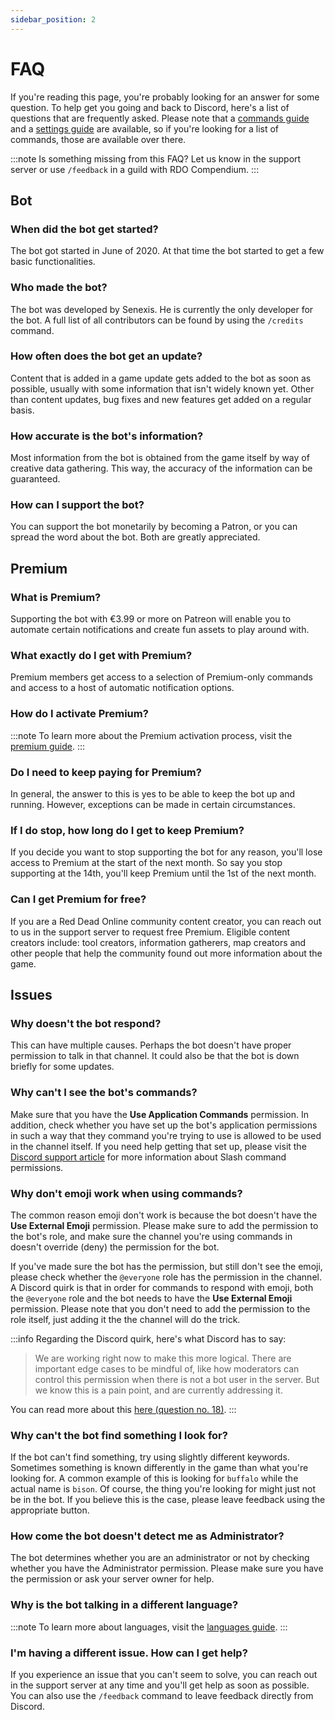 ```yaml
---
sidebar_position: 2
---
```


# FAQ

If you're reading this page, you're probably looking for an answer for some question. To help get you going and back to Discord, here's a list of questions that are frequently asked.
Please note that a [commands guide](./guides/commands) and a [settings guide](./guides/settings) are available, so if you're looking for a list of commands, those are available over there.

:::note
Is something missing from this FAQ? Let us know in the support server or use `/feedback` in a guild with RDO Compendium.
:::

## Bot

### When did the bot get started?

The bot got started in June of 2020. At that time the bot started to get a few basic functionalities.

### Who made the bot?

The bot was developed by Senexis. He is currently the only developer for the bot. A full list of all contributors can be found by using the `/credits` command.

### How often does the bot get an update?

Content that is added in a game update gets added to the bot as soon as possible, usually with some information that isn't widely known yet.
Other than content updates, bug fixes and new features get added on a regular basis.

### How accurate is the bot's information?

Most information from the bot is obtained from the game itself by way of creative data gathering. This way, the accuracy of the information can be guaranteed.

### How can I support the bot?

You can support the bot monetarily by becoming a Patron, or you can spread the word about the bot. Both are greatly appreciated.

## Premium

### What is Premium?

Supporting the bot with €3.99 or more on Patreon will enable you to automate certain notifications and create fun assets to play around with.

### What exactly do I get with Premium?

Premium members get access to a selection of Premium-only commands and access to a host of automatic notification options.

### How do I activate Premium?

:::note
To learn more about the Premium activation process, visit the [premium guide](./guides/premium).
:::

### Do I need to keep paying for Premium?

In general, the answer to this is yes to be able to keep the bot up and running. However, exceptions can be made in certain circumstances.

### If I do stop, how long do I get to keep Premium?

If you decide you want to stop supporting the bot for any reason, you'll lose access to Premium at the start of the next month.
So say you stop supporting at the 14th, you'll keep Premium until the 1st of the next month.

### Can I get Premium for free?

If you are a Red Dead Online community content creator, you can reach out to us in the support server to request free Premium.
Eligible content creators include: tool creators, information gatherers, map creators and other people that help the community found out more information about the game.

## Issues

### Why doesn't the bot respond?

This can have multiple causes. Perhaps the bot doesn't have proper permission to talk in that channel. It could also be that the bot is down briefly for some updates.

### Why can't I see the bot's commands?

Make sure that you have the **Use Application Commands** permission. In addition, check whether you have set up the bot's application permissions in such a way that they command you're trying to use
is allowed to be used in the channel itself. If you need help getting that set up, please visit the
[Discord support article](https://support.discord.com/hc/en-us/articles/4644915651095-Command-Permissions) for more information about Slash command permissions.

### Why don't emoji work when using commands?

The common reason emoji don't work is because the bot doesn't have the **Use External Emoji** permission. Please make sure to add the permission to the bot's role, and make sure the channel you're
using commands in doesn't override (deny) the permission for the bot.

If you've made sure the bot has the permission, but still don't see the emoji, please check whether the `@everyone` role has the permission in the channel. A Discord quirk is that in order for
commands to respond with emoji, both the `@everyone` role and the bot needs to have the **Use External Emoji** permission. Please note that you don't need to add the permission to the role itself,
just adding it the the channel will do the trick.

:::info
Regarding the Discord quirk, here's what Discord has to say:

> We are working right now to make this more logical. There are important edge cases to be mindful of, like how moderators can control this permission when there is not a bot user in the server. But we
> know this is a pain point, and are currently addressing it.

You can read more about this [here (question no. 18)](https://time-mambo-c70.notion.site/DDevs-May-27-Q-A-17431321344b4ce7915fe7b5f83b1f41).
:::

### Why can't the bot find something I look for?

If the bot can't find something, try using slightly different keywords. Sometimes something is known differently in the game than what you're looking for.
A common example of this is looking for `buffalo` while the actual name is `bison`. Of course, the thing you're looking for might just not be in the bot.
If you believe this is the case, please leave feedback using the appropriate button.

### How come the bot doesn't detect me as Administrator?

The bot determines whether you are an administrator or not by checking whether you have the Administrator permission. Please make sure you have the permission or ask your server owner for help.

### Why is the bot talking in a different language?

:::note
To learn more about languages, visit the [languages guide](./guides/languages).
:::

### I'm having a different issue. How can I get help?

If you experience an issue that you can't seem to solve, you can reach out in the support server at any time and you'll get help as soon as possible. You can also use the `/feedback` command
to leave feedback directly from Discord.
